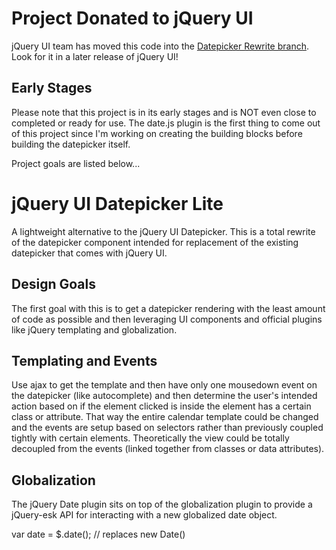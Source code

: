 Project Donated to jQuery UI
=============

jQuery UI team has moved this code into the [Datepicker Rewrite branch](https://github.com/jquery/jquery-ui/tree/datepicker). Look for it in a later release of jQuery UI!

Early Stages
-------------

Please note that this project is in its early stages and is NOT even close to completed or ready for use. 
The date.js plugin is the first thing to come out of this project since I'm working on creating the building blocks before building the datepicker itself.

Project goals are listed below...

jQuery UI Datepicker Lite
=============

A lightweight alternative to the jQuery UI Datepicker. This is a total rewrite of the datepicker component intended for replacement of the existing datepicker that comes with jQuery UI.

Design Goals
-------------

The first goal with this is to get a datepicker rendering with the least amount of code as possible and then leveraging UI components and official plugins like jQuery templating and globalization.

Templating and Events
-------------

Use ajax to get the template and then have only one mousedown event on the datepicker (like autocomplete) and then determine the user's intended action based on if the element clicked is inside the element has a certain class or attribute. That way the entire calendar template could be changed and the events are setup based on selectors rather than previously coupled tightly with certain elements. Theoretically the view could be totally decoupled from the events (linked together from classes or data attributes).

Globalization
-------------

The jQuery Date plugin sits on top of the globalization plugin to provide a jQuery-esk API for interacting with a new globalized date object.

var date = $.date(); // replaces new Date()